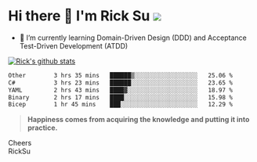 # Hi there 👋 I'm Rick Su ![](https://komarev.com/ghpvc/?username=ricksu978)
<!--
**ricksu978/ricksu978** is a ✨ _special_ ✨ repository because its `README.md` (this file) appears on your GitHub profile.

Here are some ideas to get you started:

- 🔭 I’m currently working on ...
-->
- 🌱 I’m currently learning Domain-Driven Design (DDD) and Acceptance Test-Driven Development (ATDD)
<!--
- 👯 I’m looking to collaborate on ...
- 🤔 I’m looking for help with ...
- 💬 Ask me about ...
- 📫 How to reach me: ...
- 😄 Pronouns: ...
- ⚡ Fun fact: ...
-->
[![Rick's github stats](https://github-readme-stats.vercel.app/api?username=ricksu978&theme=dark)](https://github.com/ricksu978/ricksu978)

<!--START_SECTION:waka-->

```txt
Other        3 hrs 35 mins   ██████▒░░░░░░░░░░░░░░░░░░   25.06 %
C#           3 hrs 23 mins   ██████░░░░░░░░░░░░░░░░░░░   23.65 %
YAML         2 hrs 43 mins   ████▓░░░░░░░░░░░░░░░░░░░░   18.97 %
Binary       2 hrs 17 mins   ████░░░░░░░░░░░░░░░░░░░░░   15.98 %
Bicep        1 hr 45 mins    ███░░░░░░░░░░░░░░░░░░░░░░   12.29 %
```

<!--END_SECTION:waka-->

> **Happiness comes from acquiring the knowledge and putting it into practice.**

Cheers  
RickSu 
